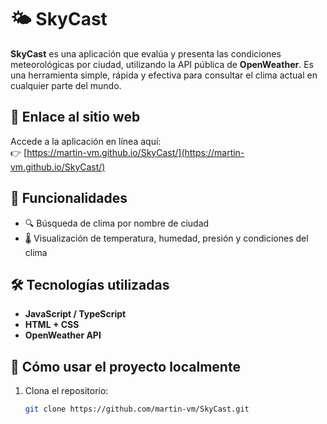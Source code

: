 # 🌤️ SkyCast

**SkyCast** es una aplicación que evalúa y presenta las condiciones meteorológicas por ciudad, utilizando la API pública de **OpenWeather**. Es una herramienta simple, rápida y efectiva para consultar el clima actual en cualquier parte del mundo.

## 🔗 Enlace al sitio web

Accede a la aplicación en línea aquí:  
👉 [https://martin-vm.github.io/SkyCast/](https://martin-vm.github.io/SkyCast/)

## 🧩 Funcionalidades

- 🔍 Búsqueda de clima por nombre de ciudad
- 🌡️ Visualización de temperatura, humedad, presión y condiciones del clima

## 🛠️ Tecnologías utilizadas

- **JavaScript / TypeScript**
- **HTML + CSS**
- **OpenWeather API**

## 🚀 Cómo usar el proyecto localmente

1. Clona el repositorio:
   ```bash
   git clone https://github.com/martin-vm/SkyCast.git

